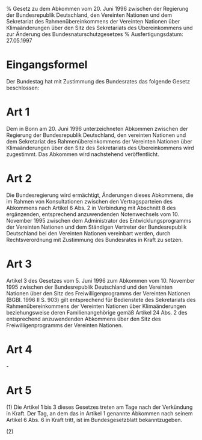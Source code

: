 % Gesetz zu dem Abkommen vom 20. Juni 1996 zwischen der Regierung der Bundesrepublik Deutschland, den Vereinten Nationen und dem Sekretariat des Rahmenübereinkommens der Vereinten Nationen über Klimaänderungen über den Sitz des Sekretariats des Übereinkommens und zur Änderung des Bundesnaturschutzgesetzes
% Ausfertigungsdatum: 27.05.1997
 
# Eingangsformel

Der Bundestag hat mit Zustimmung des Bundesrates das folgende Gesetz beschlossen:

# Art 1

Dem in Bonn am 20. Juni 1996 unterzeichneten Abkommen zwischen der Regierung der Bundesrepublik Deutschland, den vereinten Nationen und dem Sekretariat des Rahmenübereinkommens der Vereinten Nationen über Klimaänderungen über den Sitz des Sekretariats des Übereinkommens wird zugestimmt. Das Abkommen wird nachstehend veröffentlicht.

# Art 2

Die Bundesregierung wird ermächtigt, Änderungen dieses Abkommens, die im Rahmen von Konsultationen zwischen den Vertragsparteien des Abkommens nach Artikel 6 Abs. 2 in Verbindung mit Abschnitt 8 des ergänzenden, entsprechend anzuwendenden Notenwechsels vom 10. November 1995 zwischen dem Administrator des Entwicklungsprogramms der Vereinten Nationen und dem Ständigen Vertreter der Bundesrepublik Deutschland bei den Vereinten Nationen vereinbart werden, durch Rechtsverordnung mit Zustimmung des Bundesrates in Kraft zu setzen.

# Art 3

Artikel 3 des Gesetzes vom 5. Juni 1996 zum Abkommen vom 10. November 1995 zwischen der Bundesrepublik Deutschland und den Vereinten Nationen über den Sitz des Freiwilligenprogramms der Vereinten Nationen (BGBl. 1996 II S. 903) gilt entsprechend für Bedienstete des Sekretariats des Rahmenübereinkommens der Vereinten Nationen über Klimaänderungen beziehungsweise deren Familienangehörige gemäß Artikel 24 Abs. 2 des entsprechend anzuwendenden Abkommens über den Sitz des Freiwilligenprogramms der Vereinten Nationen.

# Art 4

\-

# Art 5

(1) Die Artikel 1 bis 3 dieses Gesetzes treten am Tage nach der Verkündung in Kraft. Der Tag, an dem das in Artikel 1 genannte Abkommen nach seinem Artikel 6 Abs. 6 in Kraft tritt, ist im Bundesgesetzblatt bekanntzugeben.

(2)
